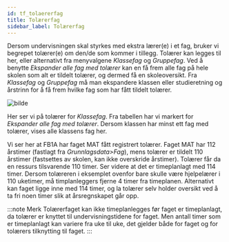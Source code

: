 ```yaml
---
id: tf_tolaererfag
title: Tolærerfag
sidebar_label: Tolærerfag
---
```


Dersom undervisningen skal styrkes med ekstra lærer(e) i et fag, bruker vi begrepet tolærer(e) om den/de som kommer i tillegg. Tolærer kan legges til her, eller alternativt fra menyvalgene _Klassefag_ og _Gruppefag_. Ved å benytte _Ekspander alle fag med tolærer_ kan en få frem alle fag på hele skolen som alt er tildelt tolærer, og dermed få en skoleoversikt. Fra _Klassefag_ og _Gruppefag_ må man ekspandere klassen eller studieretning og årstrinn for å få frem hvilke fag som har fått tildelt tolærer.

![bilde](https://user-images.githubusercontent.com/80097133/146538359-70fdd5a6-e6a0-4bb8-aa3b-bf95fee4c7b7.png)

Her ser vi på tolærer for _Klassefag_.
Fra tabellen har vi markert for _Ekspander alle fag med tolærer_. Dersom klassen har minst ett fag med tolærer, vises alle klassens fag her. 

Vi ser her at FB1A har faget MAT fått registrert tolærer. Faget MAT har 112 årstimer (fastlagt fra _Grunnlagsdata>Fag_), mens tolærer er tildelt 110 årstimer (fastsettes av skolen, kan ikke overskride årstimer). Tolærer får da en ressurs tilsvarende 110 timer. Ser videre at det er timeplanlagt med 114 timer. Dersom tolæreren i eksemplet ovenfor bare skulle være hjelpelærer i 110 uketimer, må timplanleggers fjerne 4 timer fra timeplanen. Alternativt kan faget ligge inne med 114 timer, og la tolærer selv holder oversikt ved å ta fri noen timer slik at årsregnskapet går opp.

:::note Merk
Tolærerfaget kan ikke timeplanlegges før faget er timeplanlagt, da tolærer er knyttet til undervisningstidene for faget. Men antall timer som er timeplanlagt kan variere fra uke til uke, det gjelder både for faget og for tolærers tilknytting til faget.
:::
